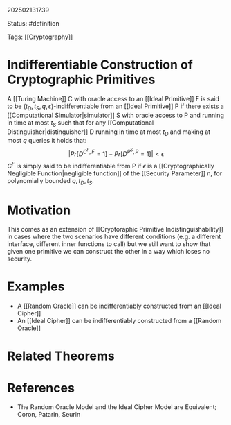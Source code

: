 202502131739

Status: #definition

Tags: [[Cryptography]]

# Indifferentiable Construction of Cryptographic Primitives

A [[Turing Machine]] C with oracle access to an [[Ideal Primitive]] F is said to be $(t_{D}, t_{S}, q, \epsilon)$-indifferentiable from an [[Ideal Primitive]] P if there exists a [[Computational Simulator|simulator]] S with oracle access to P and running in time at most $t_S$ such that for any [[Computational Distinguisher|distinguisher]] D running in time at most $t_D$ and making at most $q$ queries it holds that: $$ \left|Pr\left[D^{C^F, F} = 1\right] - Pr\left[D^{P^S, P} = 1\right]\right| < \epsilon $$ $C^F$ is simply said to be indifferentiable from P if $\epsilon$ is a [[Cryptographically Negligible Function|negligible function]] of the [[Security Parameter]] n, for polynomially bounded $q, t_D, t_S$.
# Motivation

This comes as an extension of [[Cryptoraphic Primitive Indistinguishability]] in cases where the two scenarios have different conditions (e.g. a different interface, different inner functions to call) but we still want to show that given one primitive we can construct the other in a way which loses no security.
# Examples

- A [[Random Oracle]] can be indifferentiably constructed from an [[Ideal Cipher]]
- An [[Ideal Cipher]] can be indifferentiably constructed from a [[Random Oracle]]
# Related Theorems

# References

- The Random Oracle Model and the Ideal Cipher Model are Equivalent; Coron, Patarin, Seurin